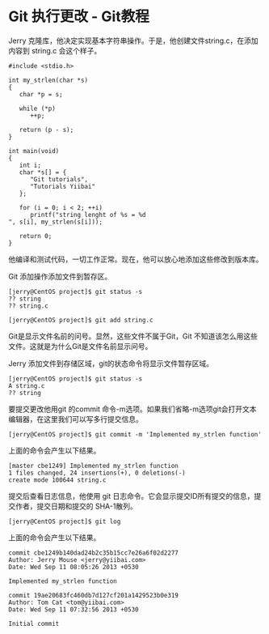 # Git 执行更改 - Git教程

Jerry 克隆库，他决定实现基本字符串操作。于是，他创建文件string.c，在添加内容到 string.c 会这个样子。

```
#include <stdio.h>

int my_strlen(char *s)
{
   char *p = s;

   while (*p)
      ++p;

   return (p - s);
}

int main(void)
{
   int i;
   char *s[] = {
      "Git tutorials",
      "Tutorials Yiibai"
   };

   for (i = 0; i < 2; ++i)
      printf("string lenght of %s = %d
", s[i], my_strlen(s[i]));

   return 0;
}
```

他编译和测试代码，一切工作正常。现在，他可以放心地添加这些修改到版本库。

Git 添加操作添加文件到暂存区。

```
[jerry@CentOS project]$ git status -s
?? string
?? string.c

[jerry@CentOS project]$ git add string.c

```

Git是显示文件名前的问号。显然，这些文件不属于Git，Git 不知道该怎么用这些文件。这就是为什么Git是文件名前显示问号。

Jerry 添加文件到存储区域，git的状态命令将显示文件暂存区域。

```
[jerry@CentOS project]$ git status -s
A string.c
?? string

```

要提交更改他用git 的commit 命令-m选项。如果我们省略-m选项git会打开文本编辑器，在这里我们可以写多行提交信息。

```
[jerry@CentOS project]$ git commit -m 'Implemented my_strlen function'

```

上面的命令会产生以下结果。

```
[master cbe1249] Implemented my_strlen function
1 files changed, 24 insertions(+), 0 deletions(-)
create mode 100644 string.c

```

提交后查看日志信息，他使用 git 日志命令。它会显示提交ID所有提交的信息，提交作者，提交日期和提交的 SHA-1散列。

```
[jerry@CentOS project]$ git log

```

上面的命令会产生以下结果。

```
commit cbe1249b140dad24b2c35b15cc7e26a6f02d2277
Author: Jerry Mouse <jerry@yiibai.com>
Date: Wed Sep 11 08:05:26 2013 +0530

Implemented my_strlen function

commit 19ae20683fc460db7d127cf201a1429523b0e319
Author: Tom Cat <tom@yiibai.com>
Date: Wed Sep 11 07:32:56 2013 +0530

Initial commit
```

 